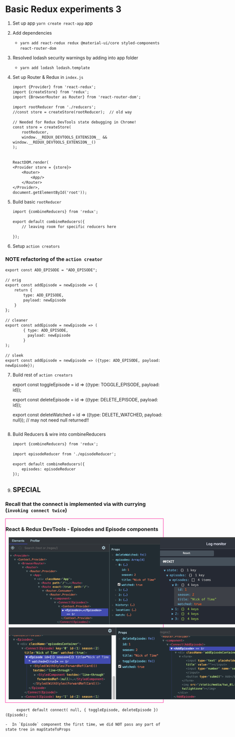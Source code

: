 # Basic Redux experiments 3

1) Set up app `yarn create react-app` app
2) Add dependencies
    - `yarn add react-redux redux @material-ui/core styled-components react-router-dom` 
3) Resolved lodash security warnings by adding into app folder

    - `yarn add lodash lodash.template`

4) Set up Router & Redux in `index.js`
    ````
    import {Provider} from 'react-redux';
    import {createStore} from 'redux';
    import {BrowserRouter as Router} from 'react-router-dom';

    import rootReducer from './reducers';
    //const store = createStore(rootReducer);  // old way

    // Needed for Redux DevTools state debugging in Chrome!
    const store = createStore(
        rootReducer,
        window.__REDUX_DEVTOOLS_EXTENSION__ && window.__REDUX_DEVTOOLS_EXTENSION__()
    );


    ReactDOM.render(
    <Provider store = {store}> 
        <Router>
            <App/>
        </Router>
    </Provider>, 
    document.getElementById('root'));

    ````


5) Build basic `rootReducer`
    ````
    import {combineReducers} from 'redux';

    export default combineReducers({
        // leaving room for specific reducers here

    });
    ````
6) Setup `action creators`

### NOTE refactoring of the `action creator`

````
export const ADD_EPISODE = "ADD_EPISODE";

// orig
export const addEpisode = newEpisode => {
    return {
        type: ADD_EPISODE,
        payload: newEpisode
    }
};

// cleaner
export const addEpisode = newEpisode => (
        { type: ADD_EPISODE,
          payload: newEpisode  
        }    
);

// sleek
export const addEpisode = newEpisode => ({type: ADD_EPISODE, payload: newEpisode});
````

7)  Build rest of `action creators`

    export const toggleEpisode = id => ({type: TOGGLE_EPISODE, payload: id});

    export const deleteEpisode = id => ({type: DELETE_EPISODE, payload: id});

    export const deleteWatched = id => ({type: DELETE_WATCHED, payload: null}); // may not need null returned!!
    
    ````

7) Build Reducers & wire into combineReducers
    ````
    import {combineReducers} from 'redux';

    import episodeReducer from './episodeReducer';

    export default combineReducers({
        episodes: episodeReducer
    });

    ````

8) ## SPECIAL 
### Recall that the connect is implemented via  with currying (`invoking connect twice`)


<div style = 'border: 1px solid deeppink'>
    <h3 style = 'font-weight: bold'> React & Redux DevTools  - Episodes and Episode components</h3>
    <div style = 'display: flex; justify-content: space-evenly; margin: 10px '>    
        <img src = 'app/src/img/md/Episodes_React_DevTools.png' alt = 'Espisodes-ReactDevTools' max-height = 150px/>
        <img src = 'app/src/img/md/Redux_DevTools_initial.png' alt = 'Espisodes-ReactDevTools' max-height = 150px/>
    </div>
    <div style = 'display: flex; justify-content: space-evenly ; margin: 10px '> 
        <img src = 'app/src/img/md/Episode_React_DevTools.png' alt = 'Espisode-ReactDevTools' max-height = 150px />
        <img src = 'app/src/img/md/AddEpisode_React_DevTools.png' alt = 'Espisode-ReactDevTools' max-height = 150px />
    </div>
     
</div>


````
     export default connect( null, { toggleEpisode, deleteEpisode })(Episode);
 ````
    -  In `Episode` component the first time, we did NOT pass any part of state tree in mapStateToProps 

